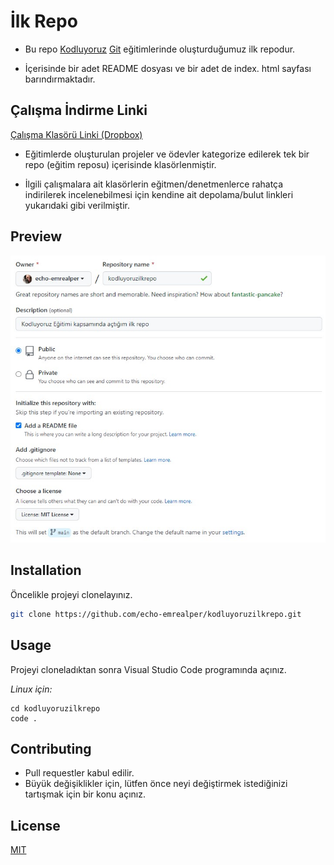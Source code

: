 # İlk Repo

 * Bu repo [Kodluyoruz](https://www.kodluyoruz.org) [Git](https://app.patika.dev/courses/git) eğitimlerinde oluşturduğumuz ilk repodur.

 * İçerisinde bir adet README dosyası ve bir adet de index. html sayfası barındırmaktadır.

## Çalışma İndirme Linki

[Çalışma Klasörü Linki (Dropbox)](https://www.dropbox.com/sh/dnyiaetwmmiuknd/AACAenWPL8XID_-MegdiXdO9a?dl=0)

* Eğitimlerde oluşturulan projeler ve ödevler kategorize edilerek tek bir repo (eğitim reposu) içerisinde klasörlenmiştir.

* İlgili çalışmalara ait klasörlerin eğitmen/denetmenlerce rahatça indirilerek incelenebilmesi için kendine ait depolama/bulut linkleri yukarıdaki gibi verilmiştir.

## Preview

![echo-emrealper](figures/echo-emrealper-first-repo-preview.jpg)

## Installation

Öncelikle projeyi clonelayınız.

```bash
git clone https://github.com/echo-emrealper/kodluyoruzilkrepo.git
```
## Usage

Projeyi cloneladıktan sonra Visual Studio Code programında açınız.

*Linux için:*
```linux
cd kodluyoruzilkrepo
code .
```

## Contributing

* Pull requestler kabul edilir. 
* Büyük değişiklikler için, lütfen önce neyi değiştirmek istediğinizi tartışmak için bir konu açınız.

## License
[MIT](https://choosealicense.com/licenses/mit/)
